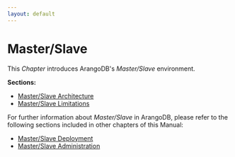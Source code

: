 ```yaml
---
layout: default
---
```

Master/Slave
============

This _Chapter_ introduces ArangoDB's _Master/Slave_ environment.

**Sections:**

- [Master/Slave Architecture](architecture-deploymentmodes-masterslave-architecture.html)
- [Master/Slave Limitations](architecture-deploymentmodes-masterslave-limitations.html)

For further information about _Master/Slave_ in ArangoDB, please refer to the following sections included in other chapters of this Manual:

- [Master/Slave Deployment](deployment-masterslave.html)
- [Master/Slave Administration](administration-masterslave.html)

